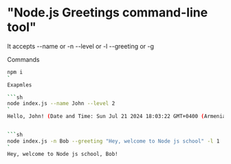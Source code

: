  # "Node.js Greetings command-line tool"

It accepts  --name or -n
            --level or -l
            --greeting or -g


Commands 

```sh
npm i 
`
Exapmles

```sh 
node index.js --name John --level 2
`
Hello, John! (Date and Time: Sun Jul 21 2024 18:03:22 GMT+0400 (Armenia Standard Time))


```sh
node index.js -n Bob --greeting "Hey, welcome to Node js school" -l 1
`
Hey, welcome to Node js school, Bob!